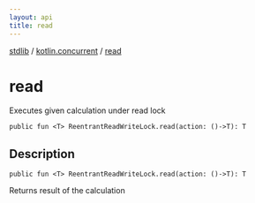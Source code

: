 ```yaml
---
layout: api
title: read
---
```

[stdlib](../index.md) / [kotlin.concurrent](index.md) / [read](read.md)

# read
Executes given calculation under read lock
```
public fun <T> ReentrantReadWriteLock.read(action: ()->T): T
```
## Description
```
public fun <T> ReentrantReadWriteLock.read(action: ()->T): T
```
Returns result of the calculation

